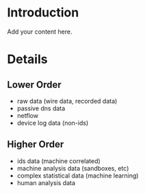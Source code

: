 # Introduction #

Add your content here.


# Details #
## Lower Order ##
  * raw data (wire data, recorded data)
  * passive dns data
  * netflow
  * device log data (non-ids)

## Higher Order ##
  * ids data (machine correlated)
  * machine analysis data (sandboxes, etc)
  * complex statistical data (machine learning)
  * human analysis data